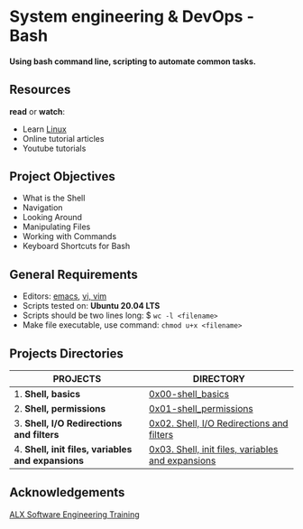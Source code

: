 
# System engineering & DevOps - Bash 

#### Using bash command line, scripting to automate common tasks.

## Resources

__read__ or __watch__:

- Learn [Linux](http://linuxcommand.org)
- Online tutorial articles
- Youtube tutorials

## Project Objectives

- What is the Shell
- Navigation
- Looking Around
- Manipulating Files
- Working with Commands
- Keyboard Shortcuts for Bash

## General Requirements

- Editors: [emacs](https://www.gnu.org/software/emacs/), [vi, vim](https://www.vim.org/)
- Scripts tested on: __Ubuntu 20.04 LTS__
- Scripts should be two lines long: $ `wc -l <filename>`
- Make file executable, use command: `chmod u+x <filename>`

## Projects Directories

| PROJECTS                        | DIRECTORY | 
|  -----------                    |     -----------  |
| 1. __Shell, basics__                   | [0x00-shell_basics](https://github.com/lebogangolifant/alx-system_engineering-devops/tree/master/0x00-shell_basics)       |
|2. __Shell, permissions__       | [0x01-shell_permissions](https://github.com/lebogangolifant/alx-system_engineering-devops/tree/master/0x01-shell_permissions)        |
|3. __Shell, I/O Redirections and filters__| [0x02. Shell, I/O Redirections and filters](https://github.com/lebogangolifant/alx-system_engineering-devops/tree/master/0x02-shell_redirections)
|4. __Shell, init files, variables and expansions__ |[0x03. Shell, init files, variables and expansions](https://github.com/lebogangolifant/alx-system_engineering-devops/tree/master/0x03-shell_variables_expansions)










## Acknowledgements

[ALX Software Engineering Training](https://www.alxafrica.com/)


